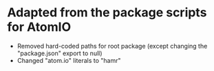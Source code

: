 # Adapted from the package scripts for AtomIO

- Removed hard-coded paths for root package (except changing the "package.json" export to null)
- Changed "atom.io" literals to "hamr"